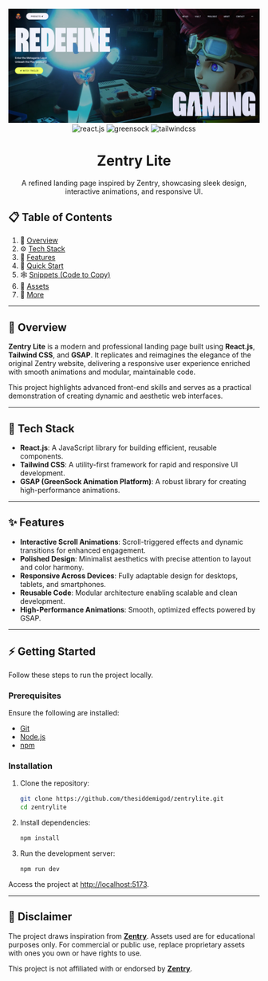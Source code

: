 <div align="center">
  <br />
    <a href="https://zentrylite.vercel.app" target="_blank">
      <img src="public/img/project_banner.png" alt="Project Banner">
    </a>
  <br />

  <div>
    <img src="https://img.shields.io/badge/-React_JS-black?style=for-the-badge&logoColor=white&logo=react&color=61DAFB" alt="react.js" />
    <img src="https://img.shields.io/badge/-GSAP-black?style=for-the-badge&logoColor=white&logo=greensock&color=88CE02" alt="greensock" />
    <img src="https://img.shields.io/badge/-Tailwind_CSS-black?style=for-the-badge&logoColor=white&logo=tailwindcss&color=06B6D4" alt="tailwindcss" />
  </div>

<h1 align="center">Zentry Lite</h1>
  <p align="center">A refined landing page inspired by Zentry, showcasing sleek design, interactive animations, and responsive UI.</p>
</div>

## 📋 <a name="table">Table of Contents</a>

1. 🌟 [Overview](#overview)
2. ⚙️ [Tech Stack](#tech-stack)
3. 🔋 [Features](#features)
4. 🤸 [Quick Start](#quick-start)
5. 🕸️ [Snippets (Code to Copy)](#snippets)
6. 🔗 [Assets](#links)
7. 🚀 [More](#more)

---

## <a name="overview"> 🌟 **Overview** </a>

**Zentry Lite** is a modern and professional landing page built using **React.js**, **Tailwind CSS**, and **GSAP**. It replicates and reimagines the elegance of the original Zentry website, delivering a responsive user experience enriched with smooth animations and modular, maintainable code.

This project highlights advanced front-end skills and serves as a practical demonstration of creating dynamic and aesthetic web interfaces.

---

## 🚀 **Tech Stack**
- **React.js**: A JavaScript library for building efficient, reusable components.
- **Tailwind CSS**: A utility-first framework for rapid and responsive UI development.
- **GSAP (GreenSock Animation Platform)**: A robust library for creating high-performance animations.

---

## ✨ **Features**
- **Interactive Scroll Animations**: Scroll-triggered effects and dynamic transitions for enhanced engagement.
- **Polished Design**: Minimalist aesthetics with precise attention to layout and color harmony.
- **Responsive Across Devices**: Fully adaptable design for desktops, tablets, and smartphones.
- **Reusable Code**: Modular architecture enabling scalable and clean development.
- **High-Performance Animations**: Smooth, optimized effects powered by GSAP.

---

## ⚡ **Getting Started**
Follow these steps to run the project locally.

### **Prerequisites**
Ensure the following are installed:
- [Git](https://git-scm.com/)
- [Node.js](https://nodejs.org/)
- [npm](https://www.npmjs.com/)

### **Installation**
1. Clone the repository:
   ```bash
   git clone https://github.com/thesiddemigod/zentrylite.git
   cd zentrylite
   ```
2. Install dependencies:
    ```bash
    npm install
    ```
3. Run the development server:
    ```bash
    npm run dev
    ```
   
Access the project at [http://localhost:5173](http://localhost:5173).

---

## 📜 Disclaimer
The project draws inspiration from **[Zentry](https://zentry.com/)**. Assets used are for educational purposes only. For commercial or public use, replace proprietary assets with ones you own or have rights to use.

This project is not affiliated with or endorsed by **[Zentry](https://zentry.com/)**.